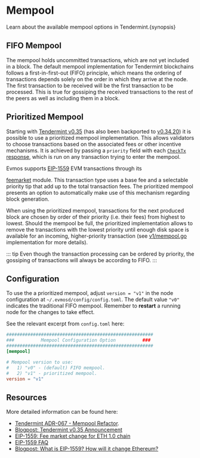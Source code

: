 <!--
order: 5
-->

# Mempool

Learn about the available mempool options in Tendermint.{synopsis}

## FIFO Mempool

The mempool holds uncommitted transactions, which are not yet included in a block.
The default mempool implementation for Tendermint blockchains follows a first-in-first-out (FIFO) principle,
which means the ordering of transactions depends solely on the order in which they arrive at the node.
The first transaction to be received will be the first transaction to be processed.
This is true for gossiping the received transactions to the rest of the peers as well as including them in a block.

## Prioritized Mempool

Starting with [Tendermint v0.35](https://github.com/tendermint/tendermint/blob/v0.35.0/CHANGELOG.md)
(has also been backported to [v0.34.20](https://github.com/tendermint/tendermint/blob/17c94bb0dcb354c57f49cdcd1e62f4742752c803/UPGRADING.md?plain=1#L54))
it is possible to use a prioritized mempool implementation.
This allows validators to choose transactions based on the associated fees or other incentive mechanisms.
It is achieved by passing a `priority` field with each [`CheckTx` response](https://github.com/tendermint/tendermint/blob/17c94bb0dcb354c57f49cdcd1e62f4742752c803/proto/tendermint/abci/types.proto#L234),
which is run on any transaction trying to enter the mempool.

Evmos supports [EIP-1559](https://eips.ethereum.org/EIPS/eip-1559#simple-summary) EVM transactions through its
<!-- markdown-link-check-disable-next-line -->
[feemarket](../../modules/feemarket/01_concepts.md) module.
This transaction type uses a base fee and a selectable priority tip that add up to the total transaction fees.
The prioritized mempool presents an option to automatically make use of this mechanism regarding block generation.

When using the prioritized mempool, transactions for the next produced block are chosen
by order of their priority (i.e. their fees) from highest to lowest.
Should the mempool be full, the prioritized implementation allows
to remove the transactions with the lowest priority until enough disk space is available for
an incoming, higher-priority transaction (see [v1/mempool.go](https://github.com/tendermint/tendermint/blob/17c94bb0dcb354c57f49cdcd1e62f4742752c803/mempool/v1/mempool.go#L505C2-L576) implementation for more details).

::: tip
Even though the transaction processing can be ordered by priority, the gossiping of transactions will always be according to FIFO.
:::

## Configuration

To use the a prioritized mempool, adjust `version = "v1"` in the node configuration at `~/.evmosd/config/config.toml`.
The default value `"v0"` indicates the traditional FIFO mempool.
Remember to **restart** a running node for the changes to take effect.

See the relevant excerpt from `config.toml` here:

```toml
#######################################################
###          Mempool Configuration Option          ###
#######################################################
[mempool]

# Mempool version to use:
#   1) "v0" - (default) FIFO mempool.
#   2) "v1" - prioritized mempool.
version = "v1"
```

## Resources

More detailed information can be found here:

- [Tendermint ADR-067 - Mempool Refactor](https://github.com/tendermint/tendermint/blob/main/docs/architecture/adr-067-mempool-refactor.md).
- [Blogpost: Tendermint v0.35 Announcement](https://medium.com/tendermint/tendermint-v0-35-introduces-prioritized-mempool-a-makeover-to-the-peer-to-peer-network-more-61eea6ec572d)
- [EIP-1559: Fee market change for ETH 1.0 chain](https://eips.ethereum.org/EIPS/eip-1559)
- [EIP-1559 FAQ](https://notes.ethereum.org/@vbuterin/eip-1559-faq)
- [Blogpost: What is EIP-1559? How will it change Ethereum?](https://consensys.net/blog/quorum/what-is-eip-1559-how-will-it-change-ethereum/)
